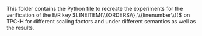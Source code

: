 This folder contains the Python file to recreate the experiments for the verification of the E/R key $LINEITEM(\\{ORDERS\\},\\{linenumber\\})$ on TPC-H for different scaling factors and under different semantics as well as the results.
